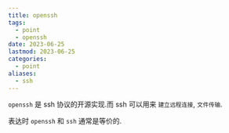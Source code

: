 ```yaml
---
title: openssh
tags:
  - point
  - openssh
date: 2023-06-25
lastmod: 2023-06-25
categories:
  - point
aliases:
  - ssh
---
```


`openssh` 是 ssh 协议的开源实现.而 ssh 可以用来 `建立远程连接`, `文件传输`.

表达时 `openssh` 和 `ssh` 通常是等价的.
